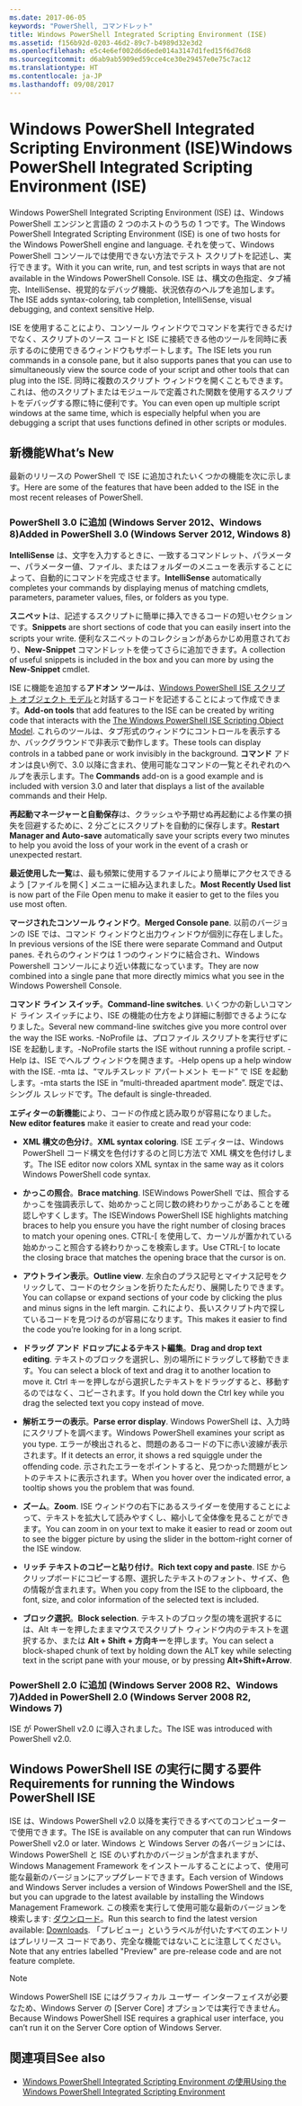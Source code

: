```yaml
---
ms.date: 2017-06-05
keywords: "PowerShell, コマンドレット"
title: Windows PowerShell Integrated Scripting Environment (ISE)
ms.assetid: f156b92d-0203-46d2-89c7-b4989d32e3d2
ms.openlocfilehash: e5c4e6ef002d6d6ede014a3147d1fed15f6d76d8
ms.sourcegitcommit: d6ab9ab5909ed59cce4ce30e29457e0e75c7ac12
ms.translationtype: HT
ms.contentlocale: ja-JP
ms.lasthandoff: 09/08/2017
---
```

# <a name="windows-powershell-integrated-scripting-environment-ise"></a><span data-ttu-id="09d09-103">Windows PowerShell Integrated Scripting Environment (ISE)</span><span class="sxs-lookup"><span data-stu-id="09d09-103">Windows PowerShell Integrated Scripting Environment (ISE)</span></span>
<span data-ttu-id="09d09-104">Windows PowerShell Integrated Scripting Environment (ISE) は、Windows PowerShell エンジンと言語の 2 つのホストのうちの 1 つです。</span><span class="sxs-lookup"><span data-stu-id="09d09-104">The Windows PowerShell Integrated Scripting Environment (ISE) is one of two hosts for the Windows PowerShell engine and language.</span></span> <span data-ttu-id="09d09-105">それを使って、Windows PowerShell コンソールでは使用できない方法でテスト スクリプトを記述し、実行できます。</span><span class="sxs-lookup"><span data-stu-id="09d09-105">With it you can write, run, and test scripts in ways that are not available in the Windows PowerShell Console.</span></span> <span data-ttu-id="09d09-106">ISE は、構文の色指定、タブ補完、IntelliSense、視覚的なデバッグ機能、状況依存のヘルプを追加します。</span><span class="sxs-lookup"><span data-stu-id="09d09-106">The ISE adds syntax-coloring, tab completion, IntelliSense, visual debugging, and context sensitive Help.</span></span>

<span data-ttu-id="09d09-107">ISE を使用することにより、コンソール ウィンドウでコマンドを実行できるだけでなく、スクリプトのソース コードと ISE に接続できる他のツールを同時に表示するのに使用できるウィンドウもサポートします。</span><span class="sxs-lookup"><span data-stu-id="09d09-107">The ISE lets you run commands in a console pane, but it also supports panes that you can use to simultaneously view the source code of your script and other tools that can plug into the ISE.</span></span> <span data-ttu-id="09d09-108">同時に複数のスクリプト ウィンドウを開くこともできます。これは、他のスクリプトまたはモジュールで定義された関数を使用するスクリプトをデバッグする際に特に便利です。</span><span class="sxs-lookup"><span data-stu-id="09d09-108">You can even open up multiple script windows at the same time, which is especially helpful when you are debugging a script that uses functions defined in other scripts or modules.</span></span>

## <a name="whats-new"></a><span data-ttu-id="09d09-109">新機能</span><span class="sxs-lookup"><span data-stu-id="09d09-109">What’s New</span></span>
<span data-ttu-id="09d09-110">最新のリリースの PowerShell で ISE に追加されたいくつかの機能を次に示します。</span><span class="sxs-lookup"><span data-stu-id="09d09-110">Here are some of the features that have been added to the ISE in the most recent releases of PowerShell.</span></span>

### <a name="added-in-powershell-30-windows-server-2012-windows-8"></a><span data-ttu-id="09d09-111">PowerShell 3.0 に追加 (Windows Server 2012、Windows 8)</span><span class="sxs-lookup"><span data-stu-id="09d09-111">Added in PowerShell 3.0 (Windows Server 2012, Windows 8)</span></span>
<span data-ttu-id="09d09-112">**IntelliSense** は、文字を入力するときに、一致するコマンドレット、パラメーター、パラメーター値、ファイル、またはフォルダーのメニューを表示することによって、自動的にコマンドを完成させます。</span><span class="sxs-lookup"><span data-stu-id="09d09-112">**IntelliSense** automatically completes your commands by displaying menus of matching cmdlets, parameters, parameter values, files, or folders as you type.</span></span>

<span data-ttu-id="09d09-113">**スニペット**は、記述するスクリプトに簡単に挿入できるコードの短いセクションです。</span><span class="sxs-lookup"><span data-stu-id="09d09-113">**Snippets** are short sections of code that you can easily insert into the scripts your write.</span></span> <span data-ttu-id="09d09-114">便利なスニペットのコレクションがあらかじめ用意されており、**New-Snippet** コマンドレットを使ってさらに追加できます。</span><span class="sxs-lookup"><span data-stu-id="09d09-114">A collection of useful snippets is included in the box and you can more by using the **New-Snippet** cmdlet.</span></span>

<span data-ttu-id="09d09-115">ISE に機能を追加する**アドオン ツール**は、[Windows PowerShell ISE スクリプト オブジェクト モデル](https://technet.microsoft.com/en-us/library/dd819478.aspx)と対話するコードを記述することによって作成できます。</span><span class="sxs-lookup"><span data-stu-id="09d09-115">**Add-on tools** that add features to the ISE can be created by writing code that interacts with the [The Windows PowerShell ISE Scripting Object Model](https://technet.microsoft.com/en-us/library/dd819478.aspx).</span></span> <span data-ttu-id="09d09-116">これらのツールは、タブ形式のウィンドウにコントロールを表示するか、バックグラウンドで非表示で動作します。</span><span class="sxs-lookup"><span data-stu-id="09d09-116">These tools can display controls in a tabbed pane or work invisibly in the background.</span></span> <span data-ttu-id="09d09-117">**コマンド** アドオンは良い例で、3.0 以降に含まれ、使用可能なコマンドの一覧とそれぞれのヘルプを表示します。</span><span class="sxs-lookup"><span data-stu-id="09d09-117">The **Commands** add-on is a good example and is included with version 3.0 and later that displays a list of the available commands and their Help.</span></span>

<span data-ttu-id="09d09-118">**再起動マネージャーと自動保存**は、クラッシュや予期せぬ再起動による作業の損失を回避するために、2 分ごとにスクリプトを自動的に保存します。</span><span class="sxs-lookup"><span data-stu-id="09d09-118">**Restart Manager and Auto-save** automatically save your scripts every two minutes to help you avoid the loss of your work in the event of a crash or unexpected restart.</span></span>

<span data-ttu-id="09d09-119">**最近使用した一覧**は、最も頻繁に使用するファイルにより簡単にアクセスできるよう [ファイルを開く] メニューに組み込まれました。</span><span class="sxs-lookup"><span data-stu-id="09d09-119">**Most Recently Used list** is now part of the File Open menu to make it easier to get to the files you use most often.</span></span>

<span data-ttu-id="09d09-120">**マージされたコンソール ウィンドウ**。</span><span class="sxs-lookup"><span data-stu-id="09d09-120">**Merged Console pane**.</span></span> <span data-ttu-id="09d09-121">以前のバージョンの ISE では、コマンド ウィンドウと出力ウィンドウが個別に存在しました。</span><span class="sxs-lookup"><span data-stu-id="09d09-121">In previous versions of the ISE there were separate Command and Output panes.</span></span> <span data-ttu-id="09d09-122">それらのウィンドウは 1 つのウィンドウに結合され、Windows Powershell コンソールにより近い体裁になっています。</span><span class="sxs-lookup"><span data-stu-id="09d09-122">They are now combined into a single pane that more directly mimics what you see in the Windows Powershell Console.</span></span>

<span data-ttu-id="09d09-123">**コマンド ライン スイッチ**。</span><span class="sxs-lookup"><span data-stu-id="09d09-123">**Command-line switches**.</span></span> <span data-ttu-id="09d09-124">いくつかの新しいコマンド ライン スイッチにより、ISE の機能の仕方をより詳細に制御できるようになりました。</span><span class="sxs-lookup"><span data-stu-id="09d09-124">Several new command-line switches give you more control over the way the ISE works.</span></span> <span data-ttu-id="09d09-125">-NoProfile は、プロファイル スクリプトを実行せずに ISE を起動します。</span><span class="sxs-lookup"><span data-stu-id="09d09-125">-NoProfile starts the ISE without running a profile script.</span></span> <span data-ttu-id="09d09-126">-Help は、ISE でヘルプ ウィンドウを開きます。</span><span class="sxs-lookup"><span data-stu-id="09d09-126">-Help opens up a help window with the ISE.</span></span> <span data-ttu-id="09d09-127">-mta は、“マルチスレッド アパートメント モード” で ISE を起動します。</span><span class="sxs-lookup"><span data-stu-id="09d09-127">-mta starts the ISE in “multi-threaded apartment mode”.</span></span> <span data-ttu-id="09d09-128">既定では、シングル スレッドです。</span><span class="sxs-lookup"><span data-stu-id="09d09-128">The default is single-threaded.</span></span>

<span data-ttu-id="09d09-129">**エディターの新機能**により、コードの作成と読み取りが容易になりました。</span><span class="sxs-lookup"><span data-stu-id="09d09-129">**New editor features** make it easier to create and read your code:</span></span>

- <span data-ttu-id="09d09-130">**XML 構文の色分け**。</span><span class="sxs-lookup"><span data-stu-id="09d09-130">**XML syntax coloring**.</span></span> <span data-ttu-id="09d09-131">ISE エディターは、Windows PowerShell コード構文を色付けするのと同じ方法で XML 構文を色付けします。</span><span class="sxs-lookup"><span data-stu-id="09d09-131">The ISE editor now colors XML syntax in the same way as it colors Windows PowerShell code syntax.</span></span>

- <span data-ttu-id="09d09-132">**かっこの照合**。</span><span class="sxs-lookup"><span data-stu-id="09d09-132">**Brace matching**.</span></span> <span data-ttu-id="09d09-133">ISEWindows PowerShell では、照合するかっこを強調表示して、始めかっこと同じ数の終わりかっこがあることを確認しやすくします。</span><span class="sxs-lookup"><span data-stu-id="09d09-133">The ISEWindows PowerShell ISE highlights matching braces to help you ensure you have the right number of closing braces to match your opening ones.</span></span> <span data-ttu-id="09d09-134">CTRL-\[ を使用して、カーソルが置かれている始めかっこと照合する終わりかっこを検索します。</span><span class="sxs-lookup"><span data-stu-id="09d09-134">Use CTRL-\[ to locate the closing brace that matches the opening brace that the cursor is on.</span></span>

- <span data-ttu-id="09d09-135">**アウトライン表示**。</span><span class="sxs-lookup"><span data-stu-id="09d09-135">**Outline view**.</span></span> <span data-ttu-id="09d09-136">左余白のプラス記号とマイナス記号をクリックして、コードのセクションを折りたたんだり、展開したりできます。</span><span class="sxs-lookup"><span data-stu-id="09d09-136">You can collapse or expand sections of your code by clicking the plus and minus signs in the left margin.</span></span> <span data-ttu-id="09d09-137">これにより、長いスクリプト内で探しているコードを見つけるのが容易になります。</span><span class="sxs-lookup"><span data-stu-id="09d09-137">This makes it easier to find the code you’re looking for in a long script.</span></span>

- <span data-ttu-id="09d09-138">**ドラッグ アンド ドロップによるテキスト編集**。</span><span class="sxs-lookup"><span data-stu-id="09d09-138">**Drag and drop text editing**.</span></span> <span data-ttu-id="09d09-139">テキストのブロックを選択し、別の場所にドラッグして移動できます。</span><span class="sxs-lookup"><span data-stu-id="09d09-139">You can select a block of text and drag it to another location to move it.</span></span> <span data-ttu-id="09d09-140">Ctrl キーを押しながら選択したテキストをドラッグすると、移動するのではなく、コピーされます。</span><span class="sxs-lookup"><span data-stu-id="09d09-140">If you hold down the Ctrl key while you drag the selected text you copy instead of move.</span></span>

- <span data-ttu-id="09d09-141">**解析エラーの表示**。</span><span class="sxs-lookup"><span data-stu-id="09d09-141">**Parse error display**.</span></span> <span data-ttu-id="09d09-142">Windows PowerShell は、入力時にスクリプトを調べます。</span><span class="sxs-lookup"><span data-stu-id="09d09-142">Windows PowerShell examines your script as you type.</span></span> <span data-ttu-id="09d09-143">エラーが検出されると、問題のあるコードの下に赤い波線が表示されます。</span><span class="sxs-lookup"><span data-stu-id="09d09-143">If it detects an error, it shows a red squiggle under the offending code.</span></span> <span data-ttu-id="09d09-144">示されたエラーをポイントすると、見つかった問題がヒントのテキストに表示されます。</span><span class="sxs-lookup"><span data-stu-id="09d09-144">When you hover over the indicated error, a tooltip shows you the problem that was found.</span></span>

- <span data-ttu-id="09d09-145">**ズーム**。</span><span class="sxs-lookup"><span data-stu-id="09d09-145">**Zoom**.</span></span> <span data-ttu-id="09d09-146">ISE ウィンドウの右下にあるスライダーを使用することによって、テキストを拡大して読みやすくし、縮小して全体像を見ることができます。</span><span class="sxs-lookup"><span data-stu-id="09d09-146">You can zoom in on your text to make it easier to read or zoom out to see the bigger picture by using the slider in the bottom-right corner of the ISE window.</span></span>

- <span data-ttu-id="09d09-147">**リッチ テキストのコピーと貼り付け**。</span><span class="sxs-lookup"><span data-stu-id="09d09-147">**Rich text copy and paste**.</span></span> <span data-ttu-id="09d09-148">ISE からクリップボードにコピーする際、選択したテキストのフォント、サイズ、色の情報が含まれます。</span><span class="sxs-lookup"><span data-stu-id="09d09-148">When you copy from the ISE to the clipboard, the font, size, and color information of the selected text is included.</span></span>

- <span data-ttu-id="09d09-149">**ブロック選択**。</span><span class="sxs-lookup"><span data-stu-id="09d09-149">**Block selection**.</span></span> <span data-ttu-id="09d09-150">テキストのブロック型の塊を選択するには、Alt キーを押したままマウスでスクリプト ウィンドウ内のテキストを選択するか、または **Alt + Shift + 方向キー**を押します。</span><span class="sxs-lookup"><span data-stu-id="09d09-150">You can select a block-shaped chunk of text by holding down the ALT key while selecting text in the script pane with your mouse, or by pressing **Alt+Shift+Arrow**.</span></span>

### <a name="added-in-powershell-20-windows-server-2008-r2-windows-7"></a><span data-ttu-id="09d09-151">PowerShell 2.0 に追加 (Windows Server 2008 R2、Windows 7)</span><span class="sxs-lookup"><span data-stu-id="09d09-151">Added in PowerShell 2.0 (Windows Server 2008 R2, Windows 7)</span></span>
<span data-ttu-id="09d09-152">ISE が PowerShell v2.0 に導入されました。</span><span class="sxs-lookup"><span data-stu-id="09d09-152">The ISE was introduced with PowerShell v2.0.</span></span>

## <a name="requirements-for-running-the-windows-powershell-ise"></a><span data-ttu-id="09d09-153">Windows PowerShell ISE の実行に関する要件</span><span class="sxs-lookup"><span data-stu-id="09d09-153">Requirements for running the Windows PowerShell ISE</span></span>
<span data-ttu-id="09d09-154">ISE は、Windows PowerShell v2.0 以降を実行できるすべてのコンピューターで使用できます。</span><span class="sxs-lookup"><span data-stu-id="09d09-154">The ISE is available on any computer that can run Windows PowerShell v2.0 or later.</span></span> <span data-ttu-id="09d09-155">Windows と Windows Server の各バージョンには、Windows PowerShell と ISE のいずれかのバージョンが含まれますが、Windows Management Framework をインストールすることによって、使用可能な最新のバージョンにアップグレードできます。</span><span class="sxs-lookup"><span data-stu-id="09d09-155">Each version of Windows and Windows Server includes a version of Windows PowerShell and the ISE, but you can upgrade to the latest available by installing the Windows Management Framework.</span></span> <span data-ttu-id="09d09-156">この検索を実行して使用可能な最新のバージョンを検索します: [ダウンロード](http://www.microsoft.com/en-us/search/DownloadResults.aspx?q=%22windows%20management%20framework%22%20PowerShell&sortby=Relevancy~Descending)。</span><span class="sxs-lookup"><span data-stu-id="09d09-156">Run this search to find the latest version available: [Downloads](http://www.microsoft.com/en-us/search/DownloadResults.aspx?q=%22windows%20management%20framework%22%20PowerShell&sortby=Relevancy~Descending).</span></span> <span data-ttu-id="09d09-157">「プレビュー」というラベルが付いたすべてのエントリはプレリリース コードであり、完全な機能ではないことに注意してください。</span><span class="sxs-lookup"><span data-stu-id="09d09-157">Note that any entries labelled "Preview" are pre-release code and are not feature complete.</span></span>

> [!NOTE]
> <span data-ttu-id="09d09-158">Windows PowerShell ISE にはグラフィカル ユーザー インターフェイスが必要なため、Windows Server の [Server Core] オプションでは実行できません。</span><span class="sxs-lookup"><span data-stu-id="09d09-158">Because Windows PowerShell ISE requires a graphical user interface, you can’t run it on the Server Core option of Windows Server.</span></span>

## <a name="see-also"></a><span data-ttu-id="09d09-159">関連項目</span><span class="sxs-lookup"><span data-stu-id="09d09-159">See also</span></span>
- [<span data-ttu-id="09d09-160">Windows PowerShell Integrated Scripting Environment の使用</span><span class="sxs-lookup"><span data-stu-id="09d09-160">Using the Windows PowerShell Integrated Scripting Environment</span></span>](http://technet.microsoft.com/library/cc732148.aspx)

